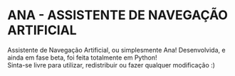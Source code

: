 # ANA - ASSISTENTE DE NAVEGAÇÃO ARTIFICIAL
Assistente de Navegação Artificial, ou simplesmente Ana! Desenvolvida, e ainda em fase beta, foi feita totalmente em Python!\
Sinta-se livre para utilizar, redistribuir ou fazer qualquer modificação :)

